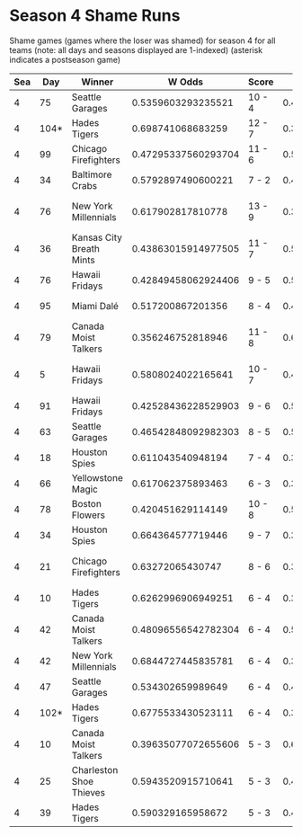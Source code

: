 # Season 4 Shame Runs



Shame games (games where the loser was shamed) for season 4 for all teams (note: all days and seasons displayed are 1-indexed) (asterisk indicates a postseason game)


| Sea | Day | Winner | W Odds | Score | L Odds | Loser | 
| ------ |------ |------ |------ |------ |------ |------ |
| 4 | 75 | Seattle Garages | 0.5359603293235521 | 10 - 4 | 0.464039670676448 | Philly Pies | 
| 4 | 104* | Hades Tigers | 0.698741068683259 | 12 - 7 | 0.30125893131674003 | Canada Moist Talkers | 
| 4 | 99 | Chicago Firefighters | 0.47295337560293704 | 11 - 6 | 0.5270466243970621 | New York Millennials | 
| 4 | 34 | Baltimore Crabs | 0.5792897490600221 | 7 - 2 | 0.42071025093997705 | Philly Pies | 
| 4 | 76 | New York Millennials | 0.617902817810778 | 13 - 9 | 0.382097182189221 | Charleston Shoe Thieves | 
| 4 | 36 | Kansas City Breath Mints | 0.43863015914977505 | 11 - 7 | 0.561369840850224 | San Francisco Lovers | 
| 4 | 76 | Hawaii Fridays | 0.42849458062924406 | 9 - 5 | 0.571505419370755 | Unlimited Tacos | 
| 4 | 95 | Miami Dalé | 0.517200867201356 | 8 - 4 | 0.48279913279864306 | Breckenridge Jazz Hands | 
| 4 | 79 | Canada Moist Talkers | 0.356246752818946 | 11 - 8 | 0.6437532471810531 | Seattle Garages | 
| 4 | 5 | Hawaii Fridays | 0.5808024022165641 | 10 - 7 | 0.419197597783435 | San Francisco Lovers | 
| 4 | 91 | Hawaii Fridays | 0.42528436228529903 | 9 - 6 | 0.5747156377147 | Kansas City Breath Mints | 
| 4 | 63 | Seattle Garages | 0.46542848092982303 | 8 - 5 | 0.5345715190701761 | Philly Pies | 
| 4 | 18 | Houston Spies | 0.611043540948194 | 7 - 4 | 0.38895645905180504 | Miami Dalé | 
| 4 | 66 | Yellowstone Magic | 0.617062375893463 | 6 - 3 | 0.38293762410653603 | Unlimited Tacos | 
| 4 | 78 | Boston Flowers | 0.420451629114149 | 10 - 8 | 0.5795483708858501 | Mexico City Wild Wings | 
| 4 | 34 | Houston Spies | 0.664364577719446 | 9 - 7 | 0.33563542228055304 | Canada Moist Talkers | 
| 4 | 21 | Chicago Firefighters | 0.63272065430747 | 8 - 6 | 0.367279345692529 | San Francisco Lovers | 
| 4 | 10 | Hades Tigers | 0.6262996906949251 | 6 - 4 | 0.37370030930507403 | Seattle Garages | 
| 4 | 42 | Canada Moist Talkers | 0.48096556542782304 | 6 - 4 | 0.519034434572176 | Seattle Garages | 
| 4 | 42 | New York Millennials | 0.6844727445835781 | 6 - 4 | 0.315527255416421 | Unlimited Tacos | 
| 4 | 47 | Seattle Garages | 0.534302659989649 | 6 - 4 | 0.46569734001035 | Canada Moist Talkers | 
| 4 | 102* | Hades Tigers | 0.6775533430523111 | 6 - 4 | 0.32244665694768804 | Canada Moist Talkers | 
| 4 | 10 | Canada Moist Talkers | 0.39635077072655606 | 5 - 3 | 0.603649229273443 | Miami Dalé | 
| 4 | 25 | Charleston Shoe Thieves | 0.5943520915710641 | 5 - 3 | 0.40564790842893506 | San Francisco Lovers | 
| 4 | 39 | Hades Tigers | 0.590329165958672 | 5 - 3 | 0.40967083404132704 | Breckenridge Jazz Hands | 



